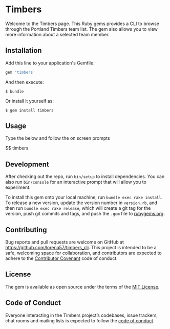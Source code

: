 # Timbers

Welcome to the Timbers page. This Ruby gems provides a CLI to browse through the Portland Timbers team list.  The gem also allows you to view more information about a selected team member.

## Installation

Add this line to your application's Gemfile:

```ruby
gem 'timbers'
```

And then execute:

    $ bundle

Or install it yourself as:

    $ gem install timbers

## Usage

Type the below and follow the on screen prompts

$$ timbers

## Development

After checking out the repo, run `bin/setup` to install dependencies. You can also run `bin/console` for an interactive prompt that will allow you to experiment.

To install this gem onto your local machine, run `bundle exec rake install`. To release a new version, update the version number in `version.rb`, and then run `bundle exec rake release`, which will create a git tag for the version, push git commits and tags, and push the `.gem` file to [rubygems.org](https://rubygems.org).

## Contributing

Bug reports and pull requests are welcome on GitHub at https://github.com/lorena57/timbers_cli. This project is intended to be a safe, welcoming space for collaboration, and contributors are expected to adhere to the [Contributor Covenant](http://contributor-covenant.org) code of conduct.

## License

The gem is available as open source under the terms of the [MIT License](https://opensource.org/licenses/MIT).

## Code of Conduct

Everyone interacting in the Timbers project’s codebases, issue trackers, chat rooms and mailing lists is expected to follow the [code of conduct](https://github.com/lorena57/timbers_cli/blob/master/CODE_OF_CONDUCT.md).
